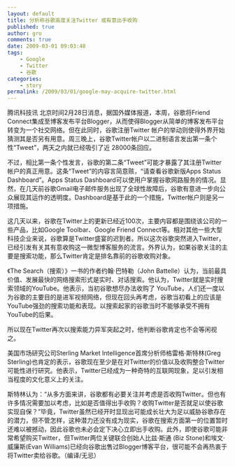 ```yaml
---
layout: default
title: 分析称谷歌高度关注Twitter 或有意出手收购
published: true
author: gro
comments: true
date: 2009-03-01 09:03:48
tags:
    - Google
    - Twitter
    - 谷歌
categories:
    - story
permalink: /2009/03/01/google-may-acquire-twitter.html
---
```

腾讯科技讯 北京时间2月28日消息，据国外媒体报道，本周，谷歌将Friend Connect集成至博客发布平台Blogger，从而使得Blogger从简单的博客发布平台转变为一个社交网络。但在此同时，谷歌注册Twitter 帐户的举动则使得外界开始猜测其是否另有用意。周三晚上，谷歌Twitter帐户以二进制语言发出第一条个性“Tweet”，两天之内就已经吸引了近 28000条回应。 



不过，相比第一条个性发言，谷歌的第二条“Tweet”可能才暴露了其注册Twitter帐户的真正用意。这条“Tweet”的内容言简意赅，“请查看谷歌新版Apps Status Dashboard”。Apps Status Dashboard可以使用户掌握谷歌网路服务的情况。显然，在几天前谷歌Gmail电子邮件服务出现了全球性故障后，谷歌有意进一步向公众展现其运作的透明度。Dashboard是基于此的一个措施，Twitter帐户则是另一项措施。 

这几天以来，谷歌在Twitter上的更新已经近100次，主要内容都是围绕该公司的一些产品，比如Google Toolbar、Google Friend Connect等。相对其他一些大型科技企业来说，谷歌算是Twitter盛宴的迟到者。所以这次谷歌突然进入Twitter，已经引发有关其有意收购这一微型博客服务的流言。外界认为，如果谷歌关注的主要是搜索功能，那么Twitter肯定是排名靠前的谷歌收购对象。 

《The Search（搜索）》一书的作者约翰·巴特勒（John Battelle）认为，当前最具价值、发展最快的网络搜索形式是实时、对话搜索。他认为，Twitter就是实时搜索领域的YouTube。他表示，当初谷歌想尽办法收购了 YouTube，人们还一度以为谷歌的主要目的是进军视频网络，但现在回头再考虑，谷歌当初看上的应该是YouTube强劲的搜索功能和表现。以搜索起家的谷歌当时不能够承受不拥有YouTube的后果。 

所以现在Twitter再次以搜索能力异军突起之时，他判断谷歌肯定也不会等闲视之。 

美国市场研究公司Sterling Market Intelligence首席分析师格雷格·斯特林(Greg Sterling)也肯定的表示，谷歌现在至少是在对Twitter的价值以及收购整合Twitter可能性进行研究。他表示，Twitter已经成为一种奇特的互联网现象，足以引发相当程度的文化意义上的关注。 

斯特林认为：“从多方面来讲，谷歌都有必要关注并考虑是否收购Twitter。但也有许多情况需要加以考虑，比如是否值得出手收购？收购Twitter是否就足以使谷歌实现自保？”毕竟，Twitter虽然已经开时显现出可能成长壮大为足以威胁谷歌存在的潜力，但不管怎样，这种潜力还没有成为现实，谷歌在搜索方面第一的位置暂时还难以被撼动，因此谷歌也未必会定下决心立即出手收购。此外，即使谷歌可能非常希望购买Twitter，但Twitter两位关键联合创始人比兹·斯通 (Biz Stone)和埃文·威廉斯(Evan Williams)已经向谷歌出售过Blogger博客平台，很可能不会再热衷于将Twitter卖给谷歌。（编译/无忌）